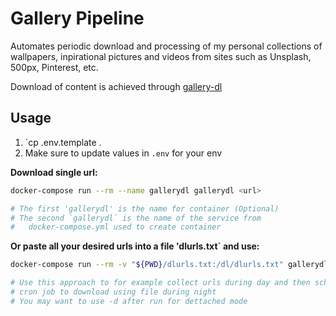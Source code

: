 # Gallery Pipeline

Automates periodic download and processing of my personal collections of
wallpapers, inpirational pictures and videos from sites such as Unsplash,
500px, Pinterest, etc.

Download of content is achieved through [gallery-dl](https://github.com/mikf/gallery-dl)

## Usage

1. `cp .env.template .
2. Make sure to update values in `.env` for your env

**Download single url:**
```bash
docker-compose run --rm --name gallerydl gallerydl <url>

# The first 'gallerydl' is the name for container (Optional)
# The second `gallerydl` is the name of the service from
#   docker-compose.yml used to create container
```

**Or paste all your desired urls into a file 'dlurls.txt` and use:**
```bash
docker-compose run --rm -v "${PWD}/dlurls.txt:/dl/dlurls.txt" gallerydl -i dlurls.txt

# Use this approach to for example collect urls during day and then schedule a
# cron job to download using file during night
# You may want to use -d after run for dettached mode
```

